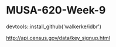 # MUSA-620-Week-9


devtools::install_github('walkerke/idbr')

http://api.census.gov/data/key_signup.html


